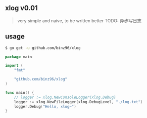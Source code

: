 ## xlog v0.01
> very simple and naive, to be written better
> TODO: 异步写日志

## usage
```bash
$ go get -u github.com/binz96/xlog
```

```go
package main

import (
    "fmt"

    "github.com/binz96/xlog"
)

func main() {
    // logger := xlog.NewConsoleLogger(xlog.Debug)
    logger := xlog.NewFileLogger(xlog.DebugLevel, "./log.txt")
    logger.Debug("Hello, xlog~")
}
```